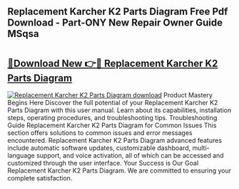 ## Replacement Karcher K2 Parts Diagram Free Pdf Download - Part-ONY New Repair Owner Guide MSqsa

# <h2><a href="http://dfpgvk.blite.top/?on=Replacement+Karcher+K2+Parts+Diagram">🔗Download New 👉🔴 Replacement Karcher K2 Parts Diagram</a></h2>

[![Replacement Karcher K2 Parts Diagram download](https://i.imgur.com/lujVjoI.png)](http://dfpgvk.blite.top/?on=Replacement+Karcher+K2+Parts+Diagram)
Product Mastery Begins Here Discover the full potential of your Replacement Karcher K2 Parts Diagram with this user manual. Learn about its capabilities, installation steps, operating procedures, and troubleshooting tips. Troubleshooting Guide Replacement Karcher K2 Parts Diagram for Common Issues This section offers solutions to common issues and error messages encountered. Replacement Karcher K2 Parts Diagram advanced features include automatic software updates, customizable dashboard, multi-language support, and voice activation, all of which can be accessed and customized through the user interface. Your Success is Our Goal Replacement Karcher K2 Parts Diagram. We are committed to ensuring your complete satisfaction.
